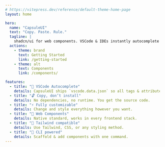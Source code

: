 ```yaml
---
# https://vitepress.dev/reference/default-theme-home-page
layout: home

hero:
  name: "CapsuleUI"
  text: "Copy. Paste. Rule."
  tagline: |
    shadcn/ui for web components. VSCode & IDEs instantly autocomplete CapsuleUI tags and attributes.
  actions:
    - theme: brand
      text: Getting Started
      link: /getting-started
    - theme: alt
      text: Components
      link: /components/

features:
  - title: "🧩 VSCode Autocomplete"
    details: CapsuleUI ships `vscode.data.json` so all tags & attributes appear in IDEs.
  - title: "🔓 Copy, don’t install"
    details: No dependencies, no runtime. You get the source code.
  - title: "⚡ Fully customizable"
    details: Change and style everything however you want.
  - title: "🔬 Web Components"
    details: Native standard, works in every frontend stack.
  - title: "🎨 Tailwind compatible"
    details: Use Tailwind, CSS, or any styling method.
  - title: "🚀 CLI powered"
    details: Scaffold & add components with one command.
---
```


